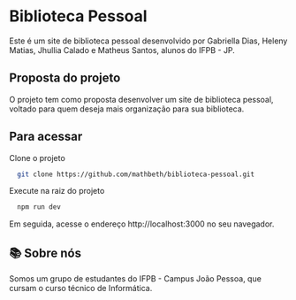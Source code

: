 # Biblioteca Pessoal 

Este é um site de biblioteca pessoal desenvolvido por Gabriella Dias, Heleny Matias, Jhullia Calado e Matheus Santos, alunos do IFPB - JP.

## Proposta do projeto

O projeto tem como proposta desenvolver um site de biblioteca pessoal, voltado para quem deseja mais organização para sua biblioteca.

## Para acessar

Clone o projeto

```bash
  git clone https://github.com/mathbeth/biblioteca-pessoal.git
```

Execute na raiz do projeto

```bash
  npm run dev
```

Em seguida, acesse o endereço http://localhost:3000 no seu navegador.

## 📚 Sobre nós

Somos um grupo de estudantes do IFPB - Campus João Pessoa, que cursam o curso técnico de Informática.